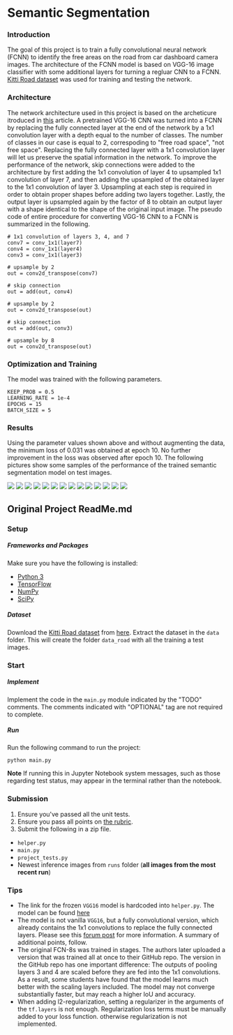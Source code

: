 # Semantic Segmentation
### Introduction
The goal of this project is to train a fully convolutional neural network (FCNN) to identify the free areas on the road from car dashboard camera images. The architecture of the FCNN model is based on VGG-16 image classifier with some additional layers for turning a regluar CNN to a FCNN. [Kitti Road dataset](http://www.cvlibs.net/datasets/kitti/eval_road.php) was used for training and testing the network.

### Architecture
The network architecture used in this project is based on the archeticure itroduced in [this]( https://people.eecs.berkeley.edu/~jonlong/long_shelhamer_fcn.pdf) article. A pretrained VGG-16 CNN was turned into a FCNN by replacing the fully connected layer at the end of the network by a 1x1 convolution layer with a depth equal to the number of classes. The number of classes in our case is equal to 2, correspoding to "free road space", "not free space". Replacing the fully connected layer with a 1x1 convolution layer will let us preserve the spatial information in the network. To improve the performance of the network, skip connections were added to the architecture by first adding the 1x1 convolution of layer 4 to upsampled 1x1 convolution of layer 7, and then adding the upsampled of the obtained layer to the 1x1 convolution of layer 3. Upsampling at each step is required in order to obtain proper shapes before adding two layers together. Lastly, the output layer is upsampled again by the factor of 8 to obtain an output layer with a shape identical to the shape of the original input image. The pseudo code of entire procedure for converting VGG-16 CNN to a FCNN is summarized in the following.

```
# 1x1 convolution of layers 3, 4, and 7
conv7 = conv_1x1(layer7)
conv4 = conv_1x1(layer4)   
conv3 = conv_1x1(layer3)

# upsample by 2
out = conv2d_transpose(conv7)

# skip connection
out = add(out, conv4)           

# upsample by 2
out = conv2d_transpose(out)

# skip connection
out = add(out, conv3)

# upsample by 8
out = conv2d_transpose(out)
```

### Optimization and Training
The model was trained with the following parameters.

```
KEEP_PROB = 0.5
LEARNING_RATE = 1e-4
EPOCHS = 15
BATCH_SIZE = 5
```

### Results
Using the parameter values shown above and without augmenting the data, the minimum loss of 0.031 was obtained at epoch 10. No further improvement in the loss was observed after epoch 10. The following pictures show some samples of the performance of the trained semantic segmentation model on test images.


![](/sample_images/um_000015.png)
![](/sample_images/um_000025.png)
![](/sample_images/um_000051.png)
![](/sample_images/um_000062.png)
![](/sample_images/umm_000013.png)
![](/sample_images/umm_000016.png)
![](/sample_images/umm_000028.png)
![](/sample_images/uu_000005.png)
![](/sample_images/uu_000016.png)
![](/sample_images/uu_000065.png)
![](/sample_images/uu_000075.png)
![](/sample_images/uu_000089.png)
![](/sample_images/uu_000094.png)
![](/sample_images/uu_000097.png)


## Original Project ReadMe.md
### Setup
##### Frameworks and Packages
Make sure you have the following is installed:
 - [Python 3](https://www.python.org/)
 - [TensorFlow](https://www.tensorflow.org/)
 - [NumPy](http://www.numpy.org/)
 - [SciPy](https://www.scipy.org/)
##### Dataset
Download the [Kitti Road dataset](http://www.cvlibs.net/datasets/kitti/eval_road.php) from [here](http://www.cvlibs.net/download.php?file=data_road.zip).  Extract the dataset in the `data` folder.  This will create the folder `data_road` with all the training a test images.

### Start
##### Implement
Implement the code in the `main.py` module indicated by the "TODO" comments.
The comments indicated with "OPTIONAL" tag are not required to complete.
##### Run
Run the following command to run the project:
```
python main.py
```
**Note** If running this in Jupyter Notebook system messages, such as those regarding test status, may appear in the terminal rather than the notebook.

### Submission
1. Ensure you've passed all the unit tests.
2. Ensure you pass all points on [the rubric](https://review.udacity.com/#!/rubrics/989/view).
3. Submit the following in a zip file.
 - `helper.py`
 - `main.py`
 - `project_tests.py`
 - Newest inference images from `runs` folder  (**all images from the most recent run**)

 ### Tips
- The link for the frozen `VGG16` model is hardcoded into `helper.py`.  The model can be found [here](https://s3-us-west-1.amazonaws.com/udacity-selfdrivingcar/vgg.zip)
- The model is not vanilla `VGG16`, but a fully convolutional version, which already contains the 1x1 convolutions to replace the fully connected layers. Please see this [forum post](https://discussions.udacity.com/t/here-is-some-advice-and-clarifications-about-the-semantic-segmentation-project/403100/8?u=subodh.malgonde) for more information.  A summary of additional points, follow.
- The original FCN-8s was trained in stages. The authors later uploaded a version that was trained all at once to their GitHub repo.  The version in the GitHub repo has one important difference: The outputs of pooling layers 3 and 4 are scaled before they are fed into the 1x1 convolutions.  As a result, some students have found that the model learns much better with the scaling layers included. The model may not converge substantially faster, but may reach a higher IoU and accuracy.
- When adding l2-regularization, setting a regularizer in the arguments of the `tf.layers` is not enough. Regularization loss terms must be manually added to your loss function. otherwise regularization is not implemented.
